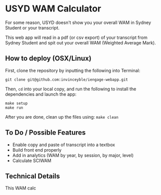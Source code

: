 # USYD WAM Calculator

For some reason, USYD doesn't show you your overall WAM in Sydney Student or your transcript. 

This web app will read in a pdf (or csv export) of your transcript from Sydney Student and spit out your overall WAM (Weighted Average Mark).

## How to deploy (OSX/Linux)

First, clone the repository by inputting the following into Terminal:

`git clone git@github.com:invinceyble/iengage-webapp.git`

Then, `cd` into your local copy, and run the following to install the dependencies and launch the app:
```
make setup
make run
```

After you are done, clean up the files using:
`make clean`

## To Do / Possible Features
- Enable copy and paste of transcript into a textbox
- Build front end properly
- Add in analytics (WAM by year, by session, by major, level) 
- Calculate SCIWAM

## Technical Details

This WAM calc 
